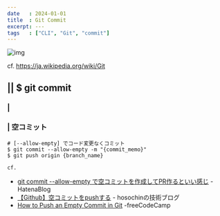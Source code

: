```yaml
---
date   : 2024-01-01
title  : Git Commit 
excerpt: ---
tags   : ["CLI", "Git", "commit"]
---
```


![img](https://upload.wikimedia.org/wikipedia/commons/thumb/e/e0/Git-logo.svg/300px-Git-logo.svg.png)

cf. https://ja.wikipedia.org/wiki/Git

## || $ git commit 




### |

### | 空コミット
```shell
# [--allow-empty] でコード変更なくコミット
$ git commit --allow-empty -m "{commit_memo}"
$ git push origin {branch_name}
```


`cf.`
- [git commit --allow-empty で空コミットを作成してPR作るといい感じ](https://kentarotawara.hatenablog.com/entry/2020/11/05/223639) -HatenaBlog
- [【Github】空コミットをpushする](https://hosochin.com/2022/11/04/post-1491/) - hosochinの技術ブログ
- [How to Push an Empty Commit in Git](https://www.freecodecamp.org/news/how-to-push-an-empty-commit-with-git/) -freeCodeCamp 

